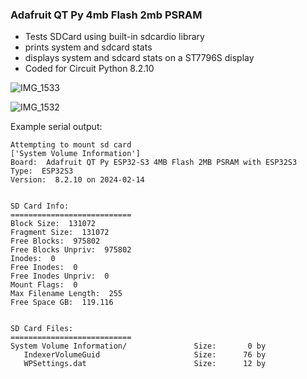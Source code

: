 ### Adafruit QT Py 4mb Flash 2mb PSRAM
- Tests SDCard using built-in sdcardio library
- prints system and sdcard stats
- displays system and sdcard stats on a ST7796S display
- Coded for Circuit Python 8.2.10

![IMG_1533](https://github.com/DJDevon3/My_Circuit_Python_Projects/assets/49322231/c50b3112-3d74-4c38-b4ab-143045a66129)

![IMG_1532](https://github.com/DJDevon3/My_Circuit_Python_Projects/assets/49322231/fc8d0e22-55da-4feb-90b5-efffaa2d6403)

Example serial output:
```
Attempting to mount sd card
['System Volume Information']
Board:  Adafruit QT Py ESP32-S3 4MB Flash 2MB PSRAM with ESP32S3
Type:  ESP32S3
Version:  8.2.10 on 2024-02-14


SD Card Info:
===========================
Block Size:  131072
Fragment Size:  131072
Free Blocks:  975802
Free Blocks Unpriv:  975802
Inodes:  0
Free Inodes:  0
Free Inodes Unpriv:  0
Mount Flags:  0
Max Filename Length:  255
Free Space GB:  119.116


SD Card Files:
===========================
System Volume Information/               Size:       0 by
   IndexerVolumeGuid                     Size:      76 by
   WPSettings.dat                        Size:      12 by
```
